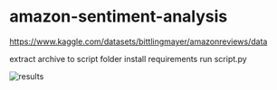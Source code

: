 # amazon-sentiment-analysis

https://www.kaggle.com/datasets/bittlingmayer/amazonreviews/data

extract archive to script folder
install requirements
run script.py

![results](results.detailed.png)
